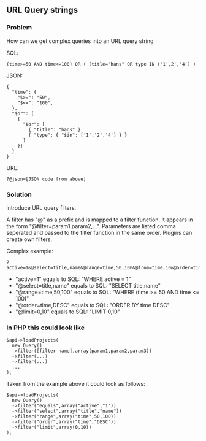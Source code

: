 ## URL Query strings

### Problem
How can we get complex queries into an URL query string

SQL:

    (time>=50 AND time<=100) OR ( (title="hans" OR type IN ('1',2','4') )

JSON:

    {
      "time": {
        "$>=": "50",
        "$<=": "100",
      },
      "$or": [
        {
          "$or": [
            { "title": "hans" }
            { "type": { "$in": ['1','2','4'] } }
          ]
        }]
      }
    }

URL:

    ?@json=[JSON code from above]


### Solution
introduce URL query filters.

A filter has "@" as a prefix and is mapped to a filter function. It appears in the form "@filter=param1,param2,...".
Parameters are listed comma seperated and passed to the filter function in the same order. Plugins can create own filters.

Complex example:

    ?active=1&@select=title,name&@range=time,50,100&@from=time,10&@order=time,DESC&@limit=0,10

- "active=1" equals to SQL: "WHERE active = 1"
- "@select=title,name" equals to SQL: "SELECT title,name"
- "@range=time,50,100" equals to SQL: "WHERE (time >= 50 AND time <= 100)"
- "@order=time,DESC" equals to SQL: "ORDER BY time DESC"
- "@limit=0,10" equals to SQL: "LIMIT 0,10"


### In PHP this could look like

    $api->loadProjects(
      new Query()
      ->filter([filter name],array(param1,param2,param3))
      ->filter(...)
      ->filter(...)
      ...
    );


Taken from the example above it could look as follows:

    $api->loadProjects(
      new Query()
      ->filter("equals",array("active","1"))
      ->filter("select",array("title","name"))
      ->filter("range",array("time",50,100))
      ->filter("order",array("time","DESC"))
      ->filter("limit",array(0,10))
    );